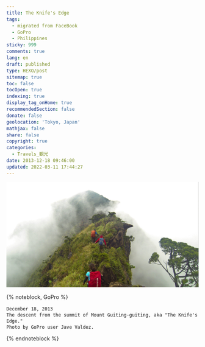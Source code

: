 ```yaml
---
title: The Knife's Edge
tags:
  - migrated from FaceBook
  - GoPro
  - Philippines
sticky: 999
comments: true
lang: en
draft: published
type: HEXO/post
sitemap: true
toc: false
tocOpen: true
indexing: true
display_tag_onHome: true
recommendedSection: false
donate: false
geolocation: 'Tokyo, Japan'
mathjax: false
share: false
copyright: true
categories:
  - Travels_観光
date: 2013-12-18 09:46:00
updated: 2022-03-11 17:44:27
---
```


![Mount Guiting-guiting](./Knifes-Edge/1495200_10152004864091919_948204589_o.jpg)

{% noteblock, GoPro %}

    December 18, 2013
    The descent from the summit of Mount Guiting-guiting, aka "The Knife's Edge." 
    Photo by GoPro user Jave Valdez.

{% endnoteblock %}
